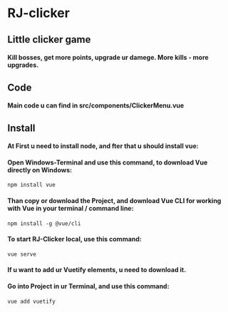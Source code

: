 # RJ-clicker

## Little clicker game
#### Kill bosses, get more points, upgrade ur damege. More kills - more upgrades.

## Code
#### Main code u can find in src/components/ClickerMenu.vue


## Install

#### At First u need to install node, and fter that u should install vue:

#### Open Windows-Terminal and use this command, to download Vue directly on Windows:

```
npm install vue
```

#### Than copy or download the Project, and download Vue CLI for working with Vue in your terminal / command line:

```
npm install -g @vue/cli
```

#### To start RJ-Clicker local, use this command:

```
vue serve
```

#### If u want to add ur Vuetify elements, u need to download it.
#### Go into Project in ur Terminal, and use this command:

```
vue add vuetify
```

